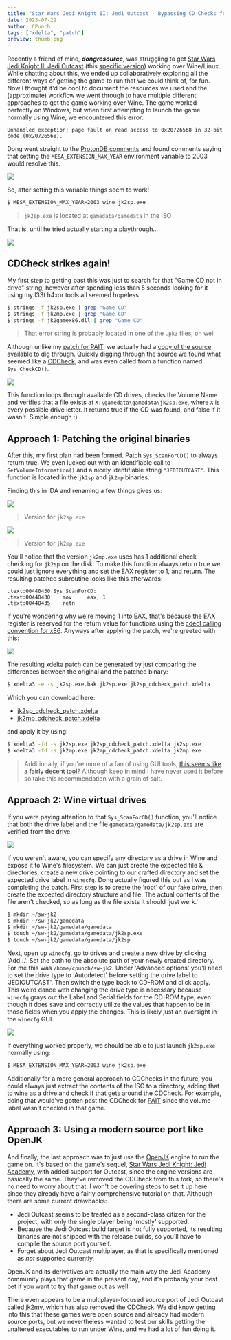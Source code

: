 ```yaml
---
title: "Star Wars Jedi Knight II: Jedi Outcast - Bypassing CD Checks for Fun with multiple approaches"
date: 2023-07-22
author: CPunch
tags: ["xdelta", "patch"]
preview: thumb.png
---
```


Recently a friend of mine, ***dongresource***, was struggling to get [Star Wars Jedi Knight II: Jedi Outcast](https://en.wikipedia.org/wiki/Star_Wars_Jedi_Knight_II:_Jedi_Outcast) (this [specific version](https://archive.org/details/jedioutcast_201912)) working over Wine/Linux. While chatting about this, we ended up collaboratively exploring all the different ways of getting the game to run that we could think of, for fun. Now I thought it'd be cool to document the resources we used and the (approximate) workflow we went through to have multiple different approaches to get the game working over Wine. The game worked perfectly on Windows, but when first attempting to launch the game normally using Wine, we encountered this error:

```
Unhandled exception: page fault on read access to 0x20726568 in 32-bit code (0x20726568).
```

Dong went straight to the [ProtonDB comments](https://www.protondb.com/app/6030) and found comments saying that setting the `MESA_EXTENSION_MAX_YEAR` environment variable to 2003 would resolve this.

![](proton_db_is_cool.png)

So, after setting this variable things seem to work!

```sh
$ MESA_EXTENSION_MAX_YEAR=2003 wine jk2sp.exe
```
> `jk2sp.exe` is located at `gamedata/gamedata` in the ISO

That is, until he tried actually starting a playthrough...

![](cd_block.png)

## CDCheck strikes again!

My first step to getting past this was just to search for that "Game CD not in drive" string, however after spending less than 5 seconds looking for it using my l33t h4xor tools all seemed hopeless

```sh
$ strings -f jk2sp.exe | grep "Game CD"
$ strings -f jk2mp.exe | grep "Game CD"
$ strings -f jk2gamex86.dll | grep "Game CD"
```
> That error string is probably located in one of the `.pk3` files, oh well

Although unlike my [patch for PAIT](pages/cracking-22-yr-old-drm/), we actually had a [copy of the source](https://github.com/grayj/Jedi-Outcast) available to dig through. Quickly digging through the source we found what seemed like a [CDCheck](https://github.com/grayj/Jedi-Outcast/blob/85f58467344d3ccbc6e2501a9af573ff4488a898/code/win32/win_main.cpp#L265), and was even called from a function named `Sys_CheckCD()`.

![](cd_check_source.png)

This function loops through available CD drives, checks the Volume Name and verifies that a file exists at `X:\gamedata\gamedata\jk2sp.exe`, where `X` is every possible drive letter. It returns true if the CD was found, and false if it wasn't. Simple enough :)

## Approach 1: Patching the original binaries

After this, my first plan had been formed. Patch `Sys_ScanForCD()` to always return true. We even lucked out with an identifiable call to `GetVolumeInformation()` and a nicely identifiable string `"JEDIOUTCAST"`. This function is located in the `jk2sp` and `jk2mp` binaries.

Finding this in IDA and renaming a few things gives us:

![](cd_check_jk2sp.png)
> Version for `jk2sp.exe`

![](cd_check_jk2mp.png)
> Version for `jk2mp.exe`

You'll notice that the version `jk2mp.exe` uses has 1 additional check checking for `jk2sp` on the disk. To make this function always return true we could just ignore everything and set the EAX register to 1, and return. The resulting patched subroutine looks like this afterwards:

```assembly
.text:00440430 Sys_ScanForCD:
.text:00440430    mov     eax, 1
.text:00440435    retn
```

If you're wondering why we're moving 1 into EAX, that's because the EAX register is reserved for the return value for functions using the [cdecl calling convention for x86](https://en.wikipedia.org/wiki/X86_calling_conventions#cdecl). Anyways after applying the patch, we're greeted with this:

![](yay.png)

The resulting xdelta patch can be generated by just comparing the differences between the original and the patched binary:

```sh
$ xdelta3 -e -s jk2sp.exe.bak jk2sp.exe jk2sp_cdcheck_patch.xdelta
```

Which you can download here:
- [jk2sp_cdcheck_patch.xdelta](jk2sp_cdcheck_patch.xdelta)
- [jk2mp_cdcheck_patch.xdelta](jk2mp_cdcheck_patch.xdelta)

and apply it by using:

```sh
$ xdelta3 -fd -s jk2sp.exe jk2sp_cdcheck_patch.xdelta jk2sp.exe
$ xdelta3 -fd -s jk2mp.exe jk2mp_cdcheck_patch.xdelta jk2mp.exe
```
> Additionally, if you're more of a fan of using GUI tools, [this seems like a fairly decent tool](https://www.romhacking.net/utilities/704/)? Although keep in mind I have never used it before so take this recommendation with a grain of salt.

## Approach 2: Wine virtual drives

If you were paying attention to that `Sys_ScanForCD()` function, you'll notice that both the drive label and the file `gamedata/gamedata/jk2sp.exe` are verified from the drive.

![](complete_check.png)

If you weren't aware, you can specify any directory as a drive in Wine and expose it to Wine's filesystem. We can just create the expected file & directories, create a new drive pointing to our crafted directory and set the expected drive label in `winecfg`. Dong actually figured this out as I was completing the patch. First step is to create the 'root' of our fake drive, then create the expected directory structure and file. The actual contents of the file aren't checked, so as long as the file exists it should 'just werk.'

```sh
$ mkdir ~/sw-jk2
$ mkdir ~/sw-jk2/gamedata
$ mkdir ~/sw-jk2/gamedata/gamedata
$ touch ~/sw-jk2/gamedata/gamedata/jk2sp.exe
$ touch ~/sw-jk2/gamedata/gamedata/jk2sp
```

Next, open up `winecfg`, go to drives and create a new drive by clicking 'Add...'. Set the path to the absolute path of your newly created directory. For me this was `/home/cpunch/sw-jk2`. Under 'Advanced options' you'll need to set the drive type to 'Autodetect' before setting the drive label to 'JEDIOUTCAST'. Then switch the type back to CD-ROM and click apply. This weird dance with changing the drive type is necessary because `winecfg` grays out the Label and Serial fields for the CD-ROM type, even though it does save and correctly utilize the values that happen to be in those fields when you apply the changes. This is likely just an oversight in the `winecfg` GUI.

![](winecfg_autodetect.png)

If everything worked properly, we should be able to just launch `jk2sp.exe` normally using:

```sh
$ MESA_EXTENSION_MAX_YEAR=2003 wine jk2sp.exe
```

Additionally for a more general approach to CDChecks in the future, you could always just extract the contents of the ISO to a directory, adding that to wine as a drive and check if that gets around the CDCheck. For example, doing that would've gotten past the CDCheck for [PAIT](pages/cracking-22-yr-old-drm/) since the volume label wasn't checked in that game.

## Approach 3: Using a modern source port like OpenJK

And finally, the last approach was to just use the [OpenJK](https://github.com/JACoders/OpenJK) engine to run the game on. It's based on the game's sequel, [Star Wars Jedi Knight: Jedi Academy](https://archive.org/download/StarWarsJediKnightJediAcademyUSA), with added support for Outcast, since the engine versions are basically the same. They've removed the CDCheck from this fork, so there's no need to worry about that. I won't be covering steps to set it up here since they already have a fairly comprehensive tutorial on that. Although there are some current drawbacks:

- Jedi Outcast seems to be treated as a second-class citizen for the project, with only the single player being 'mostly' supported.
- Because the Jedi Outcast build target is not fully supported, its resulting binaries are not shipped with the release builds, so you'll have to compile the source port yourself.
- Forget about Jedi Outcast multiplayer, as that is specifically mentioned as *not* supported currently.

OpenJK and its derivatives are actually the main way the Jedi Academy community plays that game in the present day, and it's probably your best bet if you want to try that game out as well.

There even appears to be a multiplayer-focused source port of Jedi Outcast called [jk2mv](https://github.com/mvdevs/jk2mv/), which has also removed the CDCheck. We did know getting into this that these games were open source and already had modern source ports, but we nevertheless wanted to test our skills getting the unaltered executables to run under Wine, and we had a lot of fun doing it.